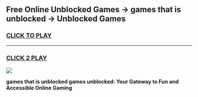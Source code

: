 
## Free Online Unblocked Games → games that is unblocked → Unblocked Games
<h3>
<a href="https://premium.freeplayer.one?title=games_that_is_unblocked&ref=21F">CLICK TO PLAY</a></h3>
<hr>

<h3>
<a href="https://premium.freeplayer.one?title=games_that_is_unblocked&ref=21F">CLICK 2 PLAY</a>
  
</h3>

<a href="https://premium.freeplayer.one?title=games_that_is_unblocked&ref=21F/"><img src="https://clearcache.store/games.png"></a>


**games that is unblocked games unblocked: Your Gateway to Fun and Accessible Online Gaming**
